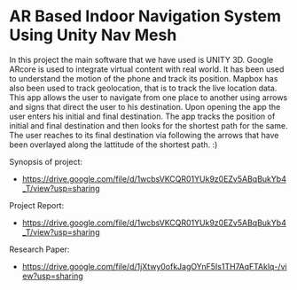 # AR Based Indoor Navigation System Using Unity Nav Mesh

In this project the main software that we have used is UNITY 3D. Google ARcore is used to integrate virtual content with real world. It has been used to understand the motion of the phone and track its position. Mapbox has also been used to track geolocation, that is to track the live location data. This app allows the user to navigate from one place to another using arrows and signs that direct the user to his destination. Upon opening the app the user enters his initial and final destination. The app tracks the position of initial and final destination and then looks for the shortest path for the same. The user reaches to its final destination via following the arrows that have been overlayed along the lattitude of the shortest path. :)

Synopsis of project:

- https://drive.google.com/file/d/1wcbsVKCQR01YUk9z0EZv5ABqBukYb4_T/view?usp=sharing

Project Report:

- https://drive.google.com/file/d/1wcbsVKCQR01YUk9z0EZv5ABqBukYb4_T/view?usp=sharing

Research Paper:

- https://drive.google.com/file/d/1jXtwy0ofkJagOYnF5Is1TH7AqFTAklq-/view?usp=sharing
